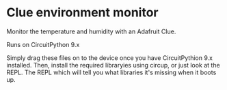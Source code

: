 # Clue environment monitor
Monitor the temperature and humidity with an Adafruit Clue.

Runs on CircuitPython 9.x

Simply drag these files on to the device once you have CircuitPythion 9.x installed.
Then, install the required libraryies using circup, or just look at the REPL. The REPL which will tell you what libraries it's missing when it boots up.
